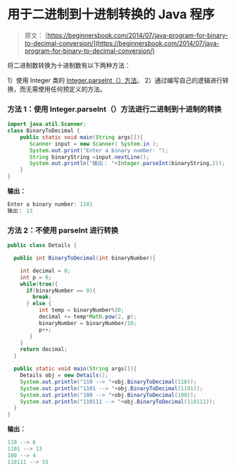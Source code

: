 # 用于二进制到十进制转换的 Java 程序

> 原文： [https://beginnersbook.com/2014/07/java-program-for-binary-to-decimal-conversion/](https://beginnersbook.com/2014/07/java-program-for-binary-to-decimal-conversion/)

将二进制数转换为十进制数有以下两种方法：

1）使用 Integer 类的 [Integer.parseInt（）方法](https://docs.oracle.com/javase/7/docs/api/java/lang/Integer.html#parseInt(java.lang.String,%20int))。
2）通过编写自己的逻辑进行转换，而无需使用任何预定义的方法。

### 方法 1：使用 Integer.parseInt（）方法进行二进制到十进制的转换

```java
import java.util.Scanner;
class BinaryToDecimal {
    public static void main(String args[]){
       Scanner input = new Scanner( System.in );
       System.out.print("Enter a binary number: ");
       String binaryString =input.nextLine();
       System.out.println("输出： "+Integer.parseInt(binaryString,2));
    }
}
```

**输出：**

```java
Enter a binary number: 1101
输出： 13

```

### 方法 2：不使用 parseInt 进行转换

```java
public class Details {

  public int BinaryToDecimal(int binaryNumber){

    int decimal = 0;
    int p = 0;
    while(true){
      if(binaryNumber == 0){
        break;
      } else {
          int temp = binaryNumber%10;
          decimal += temp*Math.pow(2, p);
          binaryNumber = binaryNumber/10;
          p++;
       }
    }
    return decimal;
  }

  public static void main(String args[]){
    Details obj = new Details();
    System.out.println("110 --> "+obj.BinaryToDecimal(110));
    System.out.println("1101 --> "+obj.BinaryToDecimal(1101));
    System.out.println("100 --> "+obj.BinaryToDecimal(100));
    System.out.println("110111 --> "+obj.BinaryToDecimal(110111));
  }
}
```

**输出：**

```java
110 --> 6
1101 --> 13
100 --> 4
110111 --> 55
```